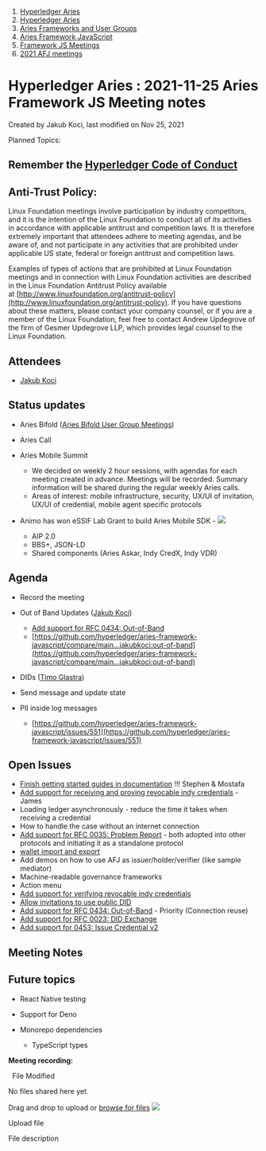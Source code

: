 1. [Hyperledger Aries](index.html)
2. [Hyperledger Aries](Hyperledger-Aries_18481154.html)
3. [Aries Frameworks and User Groups](Aries-Frameworks-and-User-Groups_18481290.html)
4. [Aries Framework JavaScript](Aries-Framework-JavaScript_18482463.html)
5. [Framework JS Meetings](Framework-JS-Meetings_18482467.html)
6. [2021 AFJ meetings](2021-AFJ-meetings_18514593.html)

# Hyperledger Aries : 2021-11-25 Aries Framework JS Meeting notes

Created by Jakub Koci, last modified on Nov 25, 2021

Planned Topics:

## Remember the [Hyperledger Code of Conduct](https://lf-hyperledger.atlassian.net/wiki/display/HYP/Hyperledger+Code+of+Conduct)

## Anti-Trust Policy:

Linux Foundation meetings involve participation by industry competitors, and it is the intention of the Linux Foundation to conduct all of its activities in accordance with applicable antitrust and competition laws. It is therefore extremely important that attendees adhere to meeting agendas, and be aware of, and not participate in any activities that are prohibited under applicable US state, federal or foreign antitrust and competition laws.

Examples of types of actions that are prohibited at Linux Foundation meetings and in connection with Linux Foundation activities are described in the Linux Foundation Antitrust Policy available at [http://www.linuxfoundation.org/antitrust-policy](http://www.linuxfoundation.org/antitrust-policy). If you have questions about these matters, please contact your company counsel, or if you are a member of the Linux Foundation, feel free to contact Andrew Updegrove of the firm of Gesmer Updegrove LLP, which provides legal counsel to the Linux Foundation.

## Attendees

- [Jakub Koci](https://lf-hyperledger.atlassian.net/wiki/people/557058:a09deeb2-174a-4e43-9fd0-890f4d055dd5?ref=confluence)

## Status updates

- Aries Bifold ([Aries Bifold User Group Meetings](Aries-Bifold-User-Group-Meetings_18490725.html))
- Aries Call
- Aries Mobile Summit
  
  - We decided on weekly 2 hour sessions, with agendas for each meeting created in advance. Meetings will be recorded. Summary information will be shared during the regular weekly Aries calls.
  - Areas of interest: mobile infrastructure, security, UX/UI of invitation, UX/UI of credential, mobile agent specific protocols
- Animo has won eSSIF Lab Grant to build Aries Mobile SDK - [![](plugins/servlet/confluence/placeholder/unknown-macro)](https://drive.google.com/file/d/1t9_XljI9rvFrgvNVM7ymxFae3Xo0Nhvx/view?usp=sharing)
  
  - AIP 2.0
  - BBS+, JSON-LD
  - Shared components (Aries Askar, Indy CredX, Indy VDR)

## Agenda

- Record the meeting
- Out of Band Updates ([Jakub Koci](https://lf-hyperledger.atlassian.net/wiki/people/557058:a09deeb2-174a-4e43-9fd0-890f4d055dd5?ref=confluence))
  
  - [Add support for RFC 0434: Out-of-Band](https://github.com/hyperledger/aries-framework-javascript/issues/344)
  - [https://github.com/hyperledger/aries-framework-javascript/compare/main...jakubkoci:out-of-band](https://github.com/hyperledger/aries-framework-javascript/compare/main...jakubkoci:out-of-band)
- DIDs ([Timo Glastra](https://lf-hyperledger.atlassian.net/wiki/people/5f64a069a1048d0069073500?ref=confluence))
- Send message and update state
- PII inside log messages
  
  - [https://github.com/hyperledger/aries-framework-javascript/issues/551](https://github.com/hyperledger/aries-framework-javascript/issues/551)

## Open Issues

- [Finish getting started guides in documentation](https://github.com/hyperledger/aries-framework-javascript/issues/338) !!! Stephen &amp; Mostafa
- [Add support for receiving and proving revocable indy credentials](https://github.com/hyperledger/aries-framework-javascript/issues/349) - James
- Loading ledger asynchronously - reduce the time it takes when receiving a credential
- How to handle the case without an internet connection
- [Add support for RFC 0035: Problem Report](https://github.com/hyperledger/aries-framework-javascript/issues/58) - both adopted into other protocols and initiating it as a standalone protocol
- [wallet import and export](https://github.com/hyperledger/aries-framework-javascript/issues/175)
- Add demos on how to use AFJ as issuer/holder/verifier (like sample mediator)
- Machine-readable governance frameworks
- Action menu
- [Add support for verifying revocable indy credentials](https://github.com/hyperledger/aries-framework-javascript/issues/350)
- [Allow invitations to use public DID](https://github.com/hyperledger/aries-framework-javascript/issues/84)
- [Add support for RFC 0434: Out-of-Band](https://github.com/hyperledger/aries-framework-javascript/issues/344) - Priority (Connection reuse)
- [Add support for RFC 0023: DID Exchange](https://github.com/hyperledger/aries-framework-javascript/issues/345)
- [Add support for 0453: Issue Credential v2](https://github.com/hyperledger/aries-framework-javascript/issues/352)

## Meeting Notes

## Future topics

- React Native testing
- Support for Deno
- Monorepo dependencies
  
  - TypeScript types

**Meeting recording:**

  File Modified

No files shared here yet.

Drag and drop to upload or [browse for files]() ![](images/icons/wait.gif)

Upload file

File description
